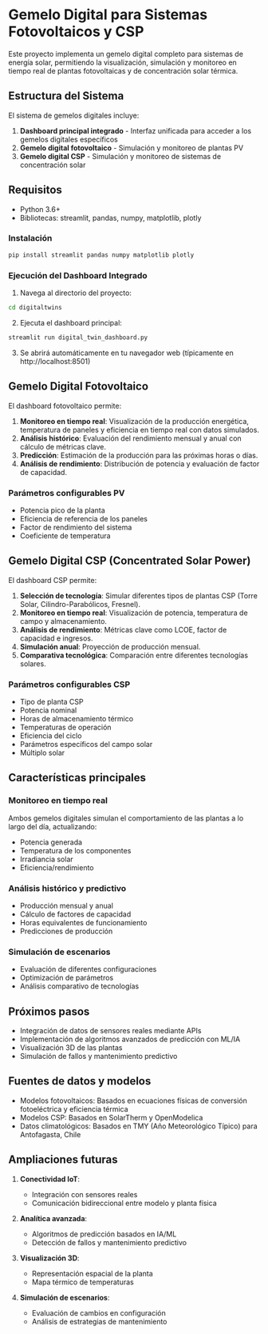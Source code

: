 # Gemelo Digital para Sistemas Fotovoltaicos y CSP

Este proyecto implementa un gemelo digital completo para sistemas de energía solar, permitiendo la visualización, simulación y monitoreo en tiempo real de plantas fotovoltaicas y de concentración solar térmica.

## Estructura del Sistema

El sistema de gemelos digitales incluye:

1. **Dashboard principal integrado** - Interfaz unificada para acceder a los gemelos digitales específicos
2. **Gemelo digital fotovoltaico** - Simulación y monitoreo de plantas PV
3. **Gemelo digital CSP** - Simulación y monitoreo de sistemas de concentración solar

## Requisitos

- Python 3.6+
- Bibliotecas: streamlit, pandas, numpy, matplotlib, plotly

### Instalación

```bash
pip install streamlit pandas numpy matplotlib plotly
```

### Ejecución del Dashboard Integrado

1. Navega al directorio del proyecto:
```bash
cd digitaltwins
```

2. Ejecuta el dashboard principal:
```bash
streamlit run digital_twin_dashboard.py
```

3. Se abrirá automáticamente en tu navegador web (típicamente en http://localhost:8501)

## Gemelo Digital Fotovoltaico

El dashboard fotovoltaico permite:

1. **Monitoreo en tiempo real**: Visualización de la producción energética, temperatura de paneles y eficiencia en tiempo real con datos simulados.
2. **Análisis histórico**: Evaluación del rendimiento mensual y anual con cálculo de métricas clave.
3. **Predicción**: Estimación de la producción para las próximas horas o días.
4. **Análisis de rendimiento**: Distribución de potencia y evaluación de factor de capacidad.

### Parámetros configurables PV
- Potencia pico de la planta
- Eficiencia de referencia de los paneles
- Factor de rendimiento del sistema
- Coeficiente de temperatura

## Gemelo Digital CSP (Concentrated Solar Power)

El dashboard CSP permite:

1. **Selección de tecnología**: Simular diferentes tipos de plantas CSP (Torre Solar, Cilindro-Parabólicos, Fresnel).
2. **Monitoreo en tiempo real**: Visualización de potencia, temperatura de campo y almacenamiento.
3. **Análisis de rendimiento**: Métricas clave como LCOE, factor de capacidad e ingresos.
4. **Simulación anual**: Proyección de producción mensual.
5. **Comparativa tecnológica**: Comparación entre diferentes tecnologías solares.

### Parámetros configurables CSP
- Tipo de planta CSP
- Potencia nominal
- Horas de almacenamiento térmico
- Temperaturas de operación
- Eficiencia del ciclo
- Parámetros específicos del campo solar
- Múltiplo solar

## Características principales

### Monitoreo en tiempo real
Ambos gemelos digitales simulan el comportamiento de las plantas a lo largo del día, actualizando:
- Potencia generada
- Temperatura de los componentes
- Irradiancia solar
- Eficiencia/rendimiento

### Análisis histórico y predictivo
- Producción mensual y anual
- Cálculo de factores de capacidad
- Horas equivalentes de funcionamiento
- Predicciones de producción

### Simulación de escenarios
- Evaluación de diferentes configuraciones
- Optimización de parámetros
- Análisis comparativo de tecnologías

## Próximos pasos

- Integración de datos de sensores reales mediante APIs
- Implementación de algoritmos avanzados de predicción con ML/IA
- Visualización 3D de las plantas
- Simulación de fallos y mantenimiento predictivo

## Fuentes de datos y modelos

- Modelos fotovoltaicos: Basados en ecuaciones físicas de conversión fotoeléctrica y eficiencia térmica
- Modelos CSP: Basados en SolarTherm y OpenModelica
- Datos climatológicos: Basados en TMY (Año Meteorológico Típico) para Antofagasta, Chile

## Ampliaciones futuras

1. **Conectividad IoT**:
   - Integración con sensores reales
   - Comunicación bidireccional entre modelo y planta física

2. **Analítica avanzada**:
   - Algoritmos de predicción basados en IA/ML
   - Detección de fallos y mantenimiento predictivo

3. **Visualización 3D**:
   - Representación espacial de la planta
   - Mapa térmico de temperaturas

4. **Simulación de escenarios**:
   - Evaluación de cambios en configuración
   - Análisis de estrategias de mantenimiento 